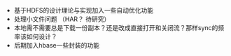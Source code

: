 - 基于HDFS的设计理论与实现加入一些自动优化功能
- 处理小文件问题 （HAR？ 待研究）
- 本地需不需要总是下载一份副本？还是改成直接打开和关闭流？那样sync的频率该如何设计？
- 后期加入hbase一些封装的功能  